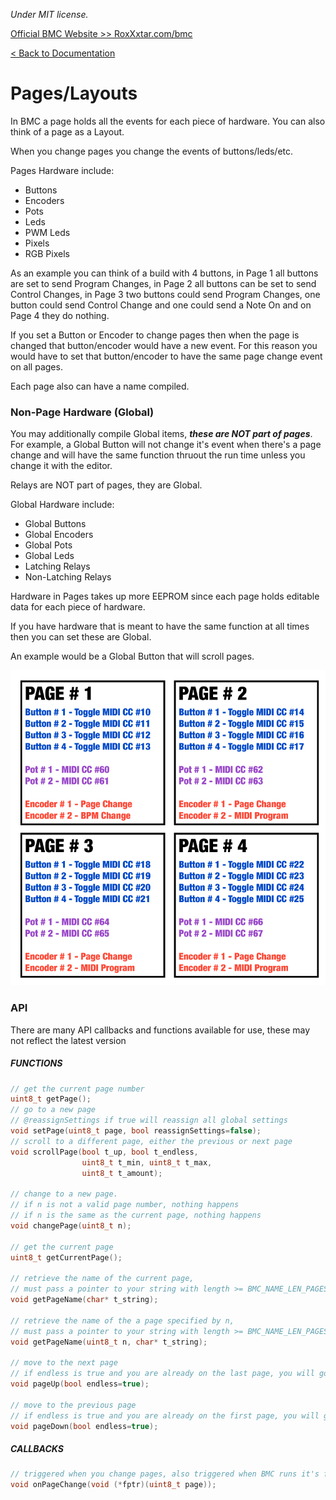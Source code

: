*Under MIT license.*

[Official BMC Website >> RoxXxtar.com/bmc](https://www.roxxxtar.com/bmc)

[< Back to Documentation](README.md)

# Pages/Layouts

In BMC a page holds all the events for each piece of hardware. You can also think of a page as a Layout.

When you change pages you change the events of buttons/leds/etc.

Pages Hardware include:
* Buttons
* Encoders
* Pots
* Leds
* PWM Leds
* Pixels
* RGB Pixels

As an example you can think of a build with 4 buttons, in Page 1 all buttons are set to send Program Changes,
in Page 2 all buttons can be set to send Control Changes, in Page 3 two buttons could send Program Changes,
one button could send Control Change and one could send a Note On and on Page 4 they do nothing.

If you set a Button or Encoder to change pages then when the page is changed that button/encoder would have a new event.
For this reason you would have to set that button/encoder to have the same page change event on all pages.

Each page also can have a name compiled.

### Non-Page Hardware (Global)

You may additionally compile Global items, ***these are NOT part of pages***. For example, a Global Button will not change it's event when there's a page change and will have the same function thruout the run time unless you change it with the editor.

Relays are NOT part of pages, they are Global.

Global Hardware include:
* Global Buttons
* Global Encoders
* Global Pots
* Global Leds
* Latching Relays
* Non-Latching Relays

Hardware in Pages takes up more EEPROM since each page holds editable data for each piece of hardware.

If you have hardware that is meant to have the same function at all times then you can set these are Global.

An example would be a Global Button that will scroll pages.

![pages](../images/pages-1.jpg)

### API
There are many API callbacks and functions available for use, these may not reflect the latest version

##### FUNCTIONS
```c++
// get the current page number
uint8_t getPage();
// go to a new page
// @reassignSettings if true will reassign all global settings
void setPage(uint8_t page, bool reassignSettings=false);
// scroll to a different page, either the previous or next page
void scrollPage(bool t_up, bool t_endless,
                uint8_t t_min, uint8_t t_max,
                uint8_t t_amount);

// change to a new page.
// if n is not a valid page number, nothing happens
// if n is the same as the current page, nothing happens
void changePage(uint8_t n);

// get the current page
uint8_t getCurrentPage();

// retrieve the name of the current page,
// must pass a pointer to your string with length >= BMC_NAME_LEN_PAGES
void getPageName(char* t_string);

// retrieve the name of the a page specified by n,
// must pass a pointer to your string with length >= BMC_NAME_LEN_PAGES
void getPageName(uint8_t n, char* t_string);

// move to the next page
// if endless is true and you are already on the last page, you will go to the first page
void pageUp(bool endless=true);

// move to the previous page
// if endless is true and you are already on the first page, you will go to the last page
void pageDown(bool endless=true);
```
##### CALLBACKS
```c++
// triggered when you change pages, also triggered when BMC runs it's first loop
void onPageChange(void (*fptr)(uint8_t page));
```
